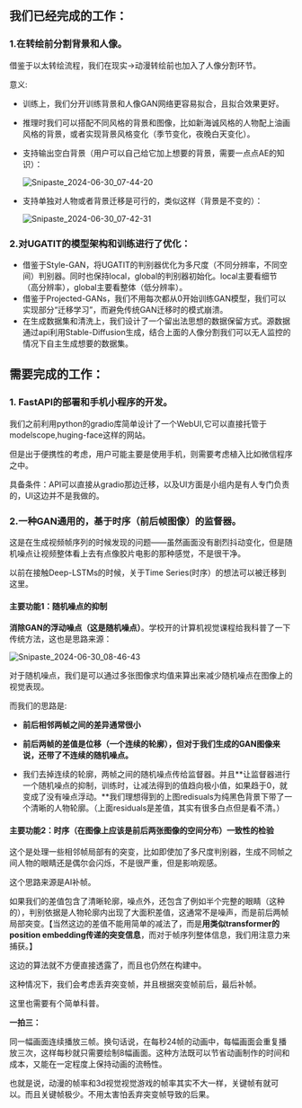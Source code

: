 ## 我们已经完成的工作：

### 1.在转绘前分割背景和人像。

借鉴于以太转绘流程，我们在现实->动漫转绘前也加入了人像分割环节。

意义:

* 训练上，我们分开训练背景和人像GAN网络更容易拟合，且拟合效果更好。

* 推理时我们可以搭配不同风格的背景和图像，比如新海诚风格的人物配上油画风格的背景，或者实现背景风格变化（季节变化，夜晚白天变化）。

* 支持输出空白背景（用户可以自己给它加上想要的背景，需要一点点AE的知识）：

  ![Snipaste_2024-06-30_07-44-20](https://image.baidu.com/search/down?url=https://img3.doubanio.com/view/photo/l/public/p2910018152.webp)

* 支持单独对人物或者背景迁移是可行的，类似这样（背景是不变的）：

  ![Snipaste_2024-06-30_07-42-31](https://image.baidu.com/search/down?url=https://img3.doubanio.com/view/photo/l/public/p2910018153.webp)

### 2.对UGATIT的模型架构和训练进行了优化：

* 借鉴于Style-GAN，将UGATIT的判别器优化为多尺度（不同分辨率，不同空间）判别器。同时也保持local，global的判别器初始化。local主要看细节（高分辨率），global主要看整体（低分辨率）。
* 借鉴于Projected-GANs，我们不用每次都从0开始训练GAN模型，我们可以实现部分“迁移学习”，而避免传统GAN迁移时的模式崩溃。
* 在生成数据集和清洗上，我们设计了一个留出法思想的数据保留方式。源数据通过api利用Stable-Diffusion生成，结合上面的人像分割我们可以无人监控的情况下自主生成想要的数据集。

## 需要完成的工作：



### 1. FastAPI的部署和手机小程序的开发。

我们之前利用python的gradio库简单设计了一个WebUI,它可以直接托管于modelscope,huging-face这样的网站。

但是出于便携性的考虑，用户可能主要是使用手机，则需要考虑植入比如微信程序之中。

具备条件：API可以直接从gradio那边迁移，以及UI方面是小组内是有人专门负责的，UI这边并不是我做的。

### 2.一种GAN通用的，基于时序（前后帧图像）的监督器。

这是在生成视频帧序列的时候发现的问题——虽然画面没有剧烈抖动变化，但是随机噪点让视频整体看上去有点像胶片电影的那种感觉，不是很干净。

以前在接触Deep-LSTMs的时候，关于Time Series(时序）的想法可以被迁移到这里。

#### **主要功能1：随机噪点的抑制**

**消除GAN的浮动噪点（这是随机噪点）**。学校开的计算机视觉课程给我科普了一下传统方法，这也是思路来源：

![Snipaste_2024-06-30_08-46-43](https://image.baidu.com/search/down?url=https://img9.doubanio.com/view/photo/l/public/p2910018155.webp)

对于随机噪点，我们是可以通过多张图像求均值来算出来减少随机噪点在图像上的视觉表现。

而我们的思路是:

* **前后相邻两帧之间的差异通常很小**

* **前后两帧的差值是位移（一个连续的轮廓），但对于我们生成的GAN图像来说，还带了不连续的随机噪点。**
* 我们去掉连续的轮廓，两帧之间的随机噪点传给监督器。并且**让监督器进行一个随机噪点的抑制，训练时，让减法得到的值趋向极小值，如果趋于0，就变成了没有噪点浮动。**我们理想得到的上图redisuals为纯黑色背景下带了一个清晰的人物轮廓。（上面residuals是差值，其实有很多白点但是看不清。）

#### **主要功能2：时序（在图像上应该是前后两张图像的空间分布）一致性的检验**

 这个是处理一些相邻帧局部有的突变，比如即使加了多尺度判别器，生成不同帧之间人物的眼睛还是偶尔会闪烁，不是很严重，但是影响观感。

这个思路来源是AI补帧。

如果我们的差值包含了清晰轮廓，噪点外，还包含了例如半个完整的眼睛（这种的），判别依据是人物轮廓内出现了大面积差值，这通常不是噪声，而是前后两帧局部突变。【当然这边的差值不能用简单的减法了，而是**用类似transformer的position embedding传递的突变信息**，而对于帧序列整体信息，我们用注意力来捕获。】

这边的算法就不方便直接透露了，而且也仍然在构建中。

这种情况下，我们会考虑丢弃突变帧，并且根据突变帧前后，最后补帧。

这里也需要有个简单科普。

**一拍三：**

同一幅画面连续播放三帧。换句话说，在每秒24帧的动画中，每幅画面会重复播放三次，这样每秒就只需要绘制8幅画面。这种方法既可以节省动画制作的时间和成本，又能在一定程度上保持动画的流畅性。

也就是说，动漫的帧率和3d视觉视觉游戏的帧率其实不大一样，关键帧有就可以。而且关键帧极少。不用太害怕丢弃突变帧导致的后果。
